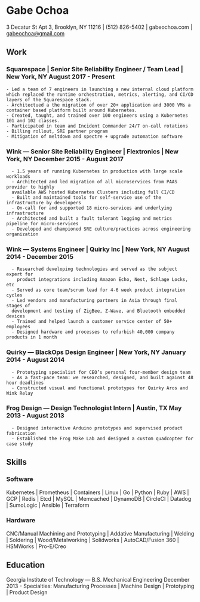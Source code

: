 # Gabe Ochoa

3 Decatur St Apt 3, Brooklyn, NY 11216 | (512) 826-5402 | gabeochoa.com | gabeochoa@gmail.com

## Work

### Squarespace | Senior Site Reliability Engineer / Team Lead | New York, NY August 2017 - Present 
```
- Led a team of 7 engineers in launching a new internal cloud platform which replaced the runtime orchestration, metrics, alerting, and CI/CD layers of the Squarespace stack. 
- Architectued a the migration of over 20+ application and 3000 VMs a container based platform built around Kubernetes.
- Created, taught, and trained over 100 engineers using a Kubernetes 101 and 102 classes.
- Participated in team and Incident Commander 24/7 on-call rotations
- Billing rollout, SRE partner program
- Mitigation of meltdown and spectre + upgrade automation software
```

### Wink — Senior Site Reliability Engineer | Flextronics | New York, NY December 2015 - August 2017 

```
  - 1.5 years of running Kubernetes in production with large scale workloads
  - Architected and led migration of all microservices from PAAS provider to highly
  available AWS hosted Kubernetes Clusters including full CI/CD
  - Built and maintained tools for self-service use of the infrastructure by developers
  - On-call for and supported 18 micro-services and underlying infrastructure
  - Architected and built a fault tolerant logging and metrics pipeline for micro-services 
  - Developed and championed SRE culture/practices across engineering organization
```

### Wink — Systems Engineer | Quirky Inc | New York, NY August 2014 - December 2015 
```
  - Researched developing technologies and served as the subject expert for 
    product integrations including Amazon Echo, Nest, Schlage Locks, etc 
  - Served as core team/scrum lead for 4-6 week product integration cycles
  - Led vendors and manufacturing partners in Asia through final stages of
  development and testing of ZigBee, Z-Wave, and Bluetooth embedded devices
  - Trained and helped launch a customer service center of 50+ employees
  - Designed hardware and processes to refurbish 40,000 company products in 1 month
```

### Quirky — BlackOps Design Engineer | New York, NY January 2014 - August 2014 
```
  - Prototyping specialist for CEO’s personal four-member design team
  - As a fast-pace team: we researched, designed, and built against 48 hour deadlines
  - Constructed visual and functional prototypes for Quirky Aros and Wink Relay
```

### Frog Design — Design Technologist Intern | Austin, TX May 2013 - August 2013 
```
  - Designed interactive Arduino prototypes and supervised product fabrication
  - Established the Frog Make Lab and designed a custom quadcopter for case study
```
## Skills

### Software

Kubernetes | Prometheus | Containers | Linux | Go | Python | Ruby | AWS | GCP | Redis | Etcd | MySQL | Memcached | DynamoDB | CircleCI | Datadog | SumoLogic | Ansible | Terraform 

### Hardware

CNC/Manual Machining and Prototyping | Addative Manufacturing | Welding | Soldering | Wood/Metalworking | Solidworks | AutoCAD/Fusion 360 | HSMWorks | Pro-E/Creo

## Education

Georgia Institute of Technology — B.S. Mechanical Engineering December 2013 - Specialties: Manufacturing Processes | Machine Design | Prototyping | Product Design